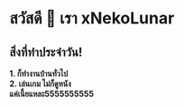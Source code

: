 สวัสดี 👋 เรา xNekoLunar
===========================

## สิ่งที่ทำประจำวัน!
**1. ก็ทำงานบ้านทั่วไป** <br/>
**2. เล่นเกม ไม่ก็ดูหนัง** <br/>
**แค่เนี้ยแหละ5555555555**
